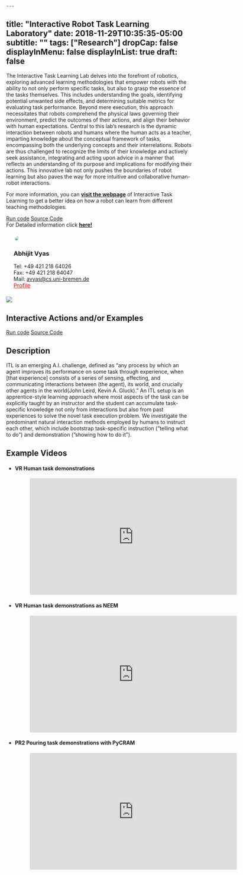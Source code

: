     ---
title: "Interactive Robot Task Learning Laboratory"
date: 2018-11-29T10:35:35-05:00
subtitle: ""
tags: ["Research"]
dropCap: false
displayInMenu: false
displayInList: true
draft: false
---

The Interactive Task Learning Lab delves into the forefront of robotics, exploring
advanced learning methodologies that empower robots with the ability to not only
perform specific tasks, but also to grasp the essence of the tasks themselves. This
includes understanding the goals, identifying potential unwanted side effects, and
determining suitable metrics for evaluating task performance. Beyond mere
execution, this approach necessitates that robots comprehend the physical laws
governing their environment, predict the outcomes of their actions, and align their
behavior with human expectations. Central to this lab’s research is the dynamic
interaction between robots and humans where the human acts as a teacher,
imparting knowledge about the conceptual framework of tasks, encompassing both
the underlying concepts and their interrelations. Robots are thus challenged to
recognize the limits of their knowledge and actively seek assistance, integrating and
acting upon advice in a manner that reflects an understanding of its purpose and
implications for modifying their actions. This innovative lab not only pushes the
boundaries of robot learning but also paves the way for more intuitive and
collaborative human-robot interactions.


For more information, you can
<a class="btn btn-success" target="_blank" href="https://ease-crc.github.io/itl/"><b>visit the webpage</b></a> of Interactive Task Learning to get a better idea on how a robot can learn from different teaching methodologies.

<div class="hidde-after-preview">
<a class="btn btn-primary" target="_blank" href="https://jupyter.intel4coro.de/user/abhijitvyas-boo-ng_with_giskard-jaorgsw8/lab/tree/RTC%3Anotebooks/bootstrapping_pouring_example.ipynb?token=n6ytk14ZRqWqOlQQRHmmUw">Run code</a>
<a class="btn btn-success" target="_blank" href="https://github.com/AbhijitVyas/pycram/tree/binder">Source Code</a>
</div>

<div class="hidde-after-preview">
  For Detailed information click
  <a class="btn btn-success" target="_blank" href="interactive-task-learning-by-natural-instruction-methods"><b>here!</b></a>
</div>

<!--more-->

<div class="main-well-flex-container" style="margin:20px;align-items: center;">

  <div style="flex:30%;">
      <img src="avyas2.jpg" style="clip-path: circle(35%);">
  </div>

  <div style="flex:70%;">
    <h3>Abhijit Vyas</h3>
    Tel:     +49 421 218 64026 <br>
    Fax:     +49 421 218 64047 <br>
    Mail:    <a href="mailto:avyas@cs.uni-bremen.de">avyas@cs.uni-bremen.de</a> <br>
    <a style="color:red" href="https://ai.uni-bremen.de/team/abhijit_vyas">
      <span style="font-size: 15px;">Profile</span>
    </a>
  </div>

</div>

![](ITL_framework.png)


Interactive Actions and/or Examples
---

<div>
<a class="btn btn-primary" target="_blank" href="https://jupyter.intel4coro.de/user/abhijitvyas-boo-ng_with_giskard-jaorgsw8/lab/tree/RTC%3Anotebooks/bootstrapping_pouring_example.ipynb?token=n6ytk14ZRqWqOlQQRHmmUw">Run code</a>
<a class="btn btn-success" target="_blank" href="https://github.com/AbhijitVyas/pycram/tree/binder">Source Code</a>
</div>


Description
---

ITL is an emerging A.I. challenge, defined as “any process by which an agent improves its performance on
some task through experience, when [that experience] consists of a series of sensing, effecting, and communicating interactions between (the agent), its world, and crucially other agents in the world(John Leird, Kevin A. Gluck).” An ITL setup is an apprentice-style learning approach where most aspects of the task can be explicitly taught by an instructor and the student can accumulate task-specific knowledge not only from interactions but also from past experiences to solve the novel task execution problem. We investigate the predominant natural interaction methods employed by humans to instruct each other, which include bootstrap task-specific instruction (”telling what to do”) and demonstration (”showing how to do it”).


Example Videos
---

- #### VR Human task demonstrations
  <figure class="video_container">
    <iframe width="560" height="315" src="https://www.youtube.com/embed/Mp1-zXbcQ30?si=pYNNbpc6skGSYK_G" title="YouTube video player" frameborder="0" allow="accelerometer; autoplay; clipboard-write; encrypted-media; gyroscope; picture-in-picture; web-share" allowfullscreen></iframe>
  </figure>

- #### VR Human task demonstrations as NEEM
  <figure class="video_container">
    <iframe width="560" height="315" src="https://www.youtube.com/embed/GN5zkOYKxbY?si=UJi-87eeLVEfATo8" title="YouTube video player" frameborder="0" allow="accelerometer; autoplay; clipboard-write; encrypted-media; gyroscope; picture-in-picture; web-share" allowfullscreen></iframe>
  </figure>

- #### PR2 Pouring task demonstrations with PyCRAM
  <figure class="video_container">
    <iframe width="560" height="315" src="https://www.youtube.com/embed/ofqdy3h2i24?si=Dm4L7n4x11zZxzTs" title="YouTube video player" frameborder="0" allow="accelerometer; autoplay; clipboard-write; encrypted-media; gyroscope; picture-in-picture; web-share" allowfullscreen></iframe>
  </figure>

